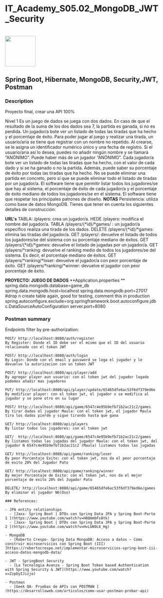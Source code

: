 # IT_Academy_S05.02_MongoDB_JWT_Security
# 
<p >
  <img src="src/main/resources/images/logos.png" width="100" />

</p>

## Spring Boot, Hibernate, MongoDB, Security,JWT, Postman

### Description

Proyecto final, crear una API 100%

Nivel 1
Es un juego de dados se juega con dos dados. En caso de que el resultado de la suma de los dos dados sea 7, la partida es ganada, si no es perdida. Un jugador/a bote ver un listado de todas las tiradas que ha hecho y el porcentaje de éxito.
Para poder jugar al juego y realizar una tirada, un usuario/aria se tiene que registrar con un nombre no repetido. Al crearse, se le asigna un identificador numérico único y una fecha de registro. Si el usuario/aria así lo desea, puedes no añadir ningún nombre y se llamará “ANÓNIMO”. Puede haber más de un jugador “ANÓNIMO”.
Cada jugador/a bote ver un listado de todas las tiradas que ha hecho, con el valor de cada dado y si se ha ganado o no la partida. Además, puede saber su porcentaje de éxito por todas las tiradas que ha hecho.
No se puede eliminar una partida en concreto, pero sí que se puede eliminar todo el listado de tiradas por un jugador/a.
El software tiene que permitir listar todos los jugadores/se que hay al sistema, el porcentaje de éxito de cada jugador/a y el porcentaje de éxito mediano de todos los jugadores/se en el sistema.
El software tiene que respetar los principales patrones de diseño.
**NOTAS**
Persistencia: utiliza como base de datos MongoDB. 
Tienes que tener en cuenta los siguientes detalles de construcción:

**URL's** 
TABLA: /players: crea un jugador/a.
HEDE /players: modifica el nombre del jugador/a.
TABLA /players/{*id}/*games/ : un jugador/a específico realiza una tirada de los dados.
DELETE /players/{*id}/*games: elimina las tiradas del jugador/a.
GET /players/: devuelve el listado de todos los jugadores/se del sistema con su porcentaje mediano de éxitos.
GET /players/{*id}/*games: devuelve el listado de jugadas por un jugador/a.
GET /players/*ranking: devuelve el ranking medio de todos los jugadores/se del sistema. Es decir, el porcentaje mediano de éxitos.
GET /players/*ranking/*loser: devuelve el jugador/a con peor porcentaje de éxito.
GET /players/*ranking/*winner: devuelve el jugador con peor porcentaje de éxito.

**PROYECTO: JUEGO DE DADOS** 
**Application.properties **
spring.data.mongodb.database=game_db
spring.data.mongodb.host=localhost
spring.data.mongodb.port=27017
#drop n create table again, good for testing, comment this in production
spring.autoconfigure.exclude=org.springframework.boot.autoconfigure.jdbc.DataSourceAutoConfiguration
server.port=8080


### Postman summary 
Endpoints filter by pre-authorization:
```
POST/ http://localhost:8080/auth/register
By Register: Donde el ID debe ser el mismo que el ID del usuario relacionado con el token JWT

POST/ http://localhost:8080/auth/login
By Login: Donde con el email y password se loga el jugador y le devuelve la autorizacion con un token JWT

POST/ http://localhost:8080/api/player/add
By agregar player aun usuario: con el token jwt del jugador logado podemos añadir mas jugadores

PUT/ http://localhost:8080/api/player/update/65465dfe6ac53f6df379ed6e
By modificar player: con el token jwt, el jugador x se modifica al jugador y se pone otro en su lugar

POST/ http://localhost:8080/api/game/6547c4e95b9efb71b2ac21c2/games
By tirar dados el jugador Maula: con el token jwt, el jugador Maula tira los dados pierde y sigue tirando hasta que gana

GET/ http://localhost:8080/api/players
By listar todos los jugadores: con el token jwt

GET/  http://localhost:8080/api/game/6547c4e95b9efb71b2ac21c2/games
By listamos todas las jugadas del jugador Maula: con el token jwt, del jugador N 6547c4e95b9efb71b2ac21c2 (Maula) listamos todas las jugadas

GET/ http://localhost:8080/api/game/ranking/loser
By peor Porcentaje Exito: con el token jwt, nos da el peor porcentaje de exito 20% del Jugador Pato

GET/ http://localhost:8080/api/game/ranking/winner
By mejor Porcentaje de Exito: con el token jwt, nos da el mejor porcentaje de exito 20% del Jugador Pato

DELETE/ http://localhost:8080/api/game/65465dfe6ac53f6df379ed6e/games
By eliminar el jugador N6(Oso)

### References:

- JPA entity relationships
  - [Jaxx- Spring Boot | DTOs con Spring Data JPA y Spring Boot-Parte 1 ](https://www.youtube.com/watch?v=H8QmmbFs8tk)
  - [Jaxx- Spring Boot | DTOs con Spring Data JPA y Spring Boot-Parte 2 ](https://www.youtube.com/watch?v=HvLbN9L6_Hg)

- MongoDB
  - [Roberto Crespo- Spring Data MongoDB: Acceso a datos – Cómo construir microservicios con Spring Boot (III) ]https://robertocrespo.net/implementar-microservicios-spring-boot-iii-acceso-datos-mongodb-data/

- JWT - SpringBoot Security
  - [La Tecnologia Avanza - Spring Boot Token based Authentication with Spring Security & JWT](https://www.youtube.com/watch?v=ZzpDyIJizjo)

- Postman
  - [Geek QA- Pruebas de APIs con POSTMAN ](https://desarrolloweb.com/articulos/como-usar-postman-probar-api)
  

